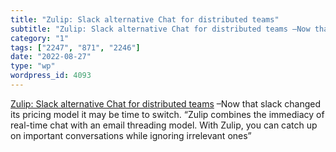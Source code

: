 ```yaml
---
title: "Zulip: Slack alternative Chat for distributed teams"
subtitle: "Zulip: Slack alternative Chat for distributed teams –Now that slack changed ..."
category: "1"
tags: ["2247", "871", "2246"]
date: "2022-08-27"
type: "wp"
wordpress_id: 4093
---
```

[ Zulip: Slack alternative Chat for distributed teams]( https://zulip.com/) –Now that slack changed its pricing model it may be time to switch. “Zulip combines the immediacy of real-time chat with an email threading model. With Zulip, you can catch up on important conversations while ignoring irrelevant ones”